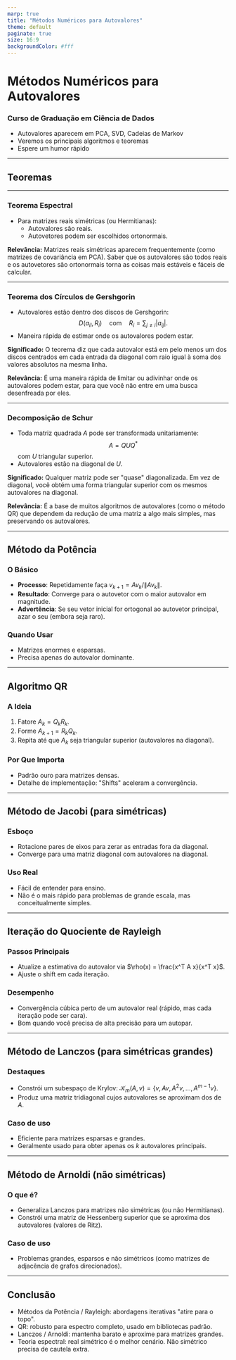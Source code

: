 ```yaml
---
marp: true
title: "Métodos Numéricos para Autovalores"
theme: default
paginate: true
size: 16:9
backgroundColor: #fff
---
```


# Métodos Numéricos para Autovalores
### Curso de Graduação em Ciência de Dados

- Autovalores aparecem em PCA, SVD, Cadeias de Markov
- Veremos os principais algoritmos e teoremas
- Espere um humor rápido

---

## Teoremas

---

### Teorema Espectral
- Para matrizes reais simétricas (ou Hermitianas):
  - Autovalores são reais.
  - Autovetores podem ser escolhidos ortonormais.

**Relevância:**
Matrizes reais simétricas aparecem frequentemente (como matrizes de covariância em PCA). Saber que os autovalores são todos reais e os autovetores são ortonormais torna as coisas mais estáveis e fáceis de calcular.

---

### Teorema dos Círculos de Gershgorin
- Autovalores estão dentro dos discos de Gershgorin:
  $$
    D(a_{ii}, R_i) \quad \text{com} \quad R_i = \sum_{j\neq i} |a_{ij}|.
  $$
- Maneira rápida de estimar onde os autovalores podem estar.

**Significado:**
O teorema diz que cada autovalor está em pelo menos um dos discos centrados em cada entrada da diagonal com raio igual à soma dos valores absolutos na mesma linha.

**Relevância:**
É uma maneira rápida de limitar ou adivinhar onde os autovalores podem estar, para que você não entre em uma busca desenfreada por eles.

---

### Decomposição de Schur
- Toda matriz quadrada $A$ pode ser transformada unitariamente:
  $$
    A = Q U Q^*
  $$
  com $U$ triangular superior.
- Autovalores estão na diagonal de $U$.

**Significado:**
Qualquer matriz pode ser "quase" diagonalizada. Em vez de diagonal, você obtém uma forma triangular superior com os mesmos autovalores na diagonal.

**Relevância:**
É a base de muitos algoritmos de autovalores (como o método QR) que dependem da redução de uma matriz a algo mais simples, mas preservando os autovalores.

---

## Método da Potência
### O Básico
- **Processo**: Repetidamente faça $v_{k+1} = A v_k / \|A v_k\|$.
- **Resultado**: Converge para o autovetor com o maior autovalor em magnitude.
- **Advertência**: Se seu vetor inicial for ortogonal ao autovetor principal, azar o seu (embora seja raro).

### Quando Usar
- Matrizes enormes e esparsas.
- Precisa apenas do autovalor dominante.

---

## Algoritmo QR
### A Ideia
1. Fatore $A_k = Q_k R_k$.
2. Forme $A_{k+1} = R_k Q_k$.
3. Repita até que $A_k$ seja triangular superior (autovalores na diagonal).

### Por Que Importa
- Padrão ouro para matrizes densas.
- Detalhe de implementação: "Shifts" aceleram a convergência.

---

## Método de Jacobi (para simétricas)
### Esboço
- Rotacione pares de eixos para zerar as entradas fora da diagonal.
- Converge para uma matriz diagonal com autovalores na diagonal.

### Uso Real
- Fácil de entender para ensino.
- Não é o mais rápido para problemas de grande escala, mas conceitualmente simples.

---

## Iteração do Quociente de Rayleigh
### Passos Principais
- Atualize a estimativa do autovalor via $\rho(x) = \frac{x^T A x}{x^T x}$.
- Ajuste o shift em cada iteração.

### Desempenho
- Convergência cúbica perto de um autovalor real (rápido, mas cada iteração pode ser cara).
- Bom quando você precisa de alta precisão para um autopar.

---

## Método de Lanczos (para simétricas grandes)
### Destaques
- Constrói um subespaço de Krylov: $\mathcal{K}_m(A, v) = \{v, Av, A^2 v, \dots, A^{m-1} v\}$.
- Produz uma matriz tridiagonal cujos autovalores se aproximam dos de $A$.

### Caso de uso
- Eficiente para matrizes esparsas e grandes.
- Geralmente usado para obter apenas os $k$ autovalores principais.

---

## Método de Arnoldi (não simétricas)
### O que é?
- Generaliza Lanczos para matrizes não simétricas (ou não Hermitianas).
- Constrói uma matriz de Hessenberg superior que se aproxima dos autovalores (valores de Ritz).

### Caso de uso
- Problemas grandes, esparsos e não simétricos (como matrizes de adjacência de grafos direcionados).

---

## Conclusão
- Métodos da Potência / Rayleigh: abordagens iterativas "atire para o topo".
- QR: robusto para espectro completo, usado em bibliotecas padrão.
- Lanczos / Arnoldi: mantenha barato e aproxime para matrizes grandes.
- Teoria espectral: real simétrico é o melhor cenário. Não simétrico precisa de cautela extra.